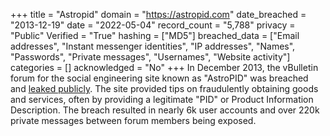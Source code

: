 +++
title = "Astropid"
domain = "https://astropid.com"
date_breached = "2013-12-19"
date = "2022-05-04"
record_count = "5,788"
privacy = "Public"
Verified = "True"
hashing = ["MD5"]
breached_data = ["Email addresses", "Instant messenger identities", "IP addresses", "Names", "Passwords", "Private messages", "Usernames", "Website activity"]
categories = []
acknowledged = "No"
+++
In December 2013, the vBulletin forum for the social engineering site known as "AstroPID" was breached and <a href="https://www.sinister.ly/Thread-40-Compromised-databases" target="_blank" rel="noopener">leaked publicly</a>. The site provided tips on fraudulently obtaining goods and services, often by providing a legitimate "PID" or Product Information Description. The breach resulted in nearly 6k user accounts and over 220k private messages between forum members being exposed.
